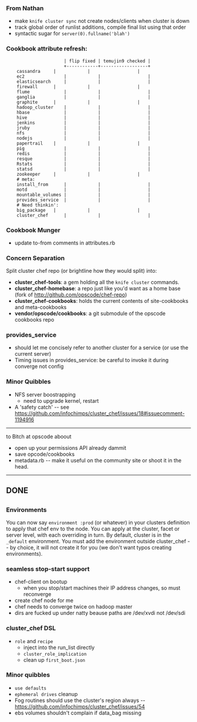 ### From Nathan
- make ```knife cluster sync``` not create nodes/clients when cluster is down
- track global order of runlist additions, compile final list using that order
- syntactic sugar for ```server(0).fullname('blah')```

### Cookbook attribute refresh:

                          | flip fixed | temujin9 checked |
                          +------------+------------------+
        cassandra	  |            |                  |
        ec2               |            |                  |
        elasticsearch	  |            |                  |
        firewall	  |            |                  |
        flume             |            |                  |
        ganglia           |            |                  |
        graphite	  |            |                  |
        hadoop_cluster	  |            |                  |
        hbase             |            |                  |
        hive              |            |                  |
        jenkins           |            |                  |
        jruby             |            |                  |
        nfs               |            |                  |
        nodejs            |            |                  |
        papertrail	  |            |                  |
        pig               |            |                  |
        redis             |            |                  |
        resque            |            |                  |
        Rstats            |            |                  |
        statsd            |            |                  |
        zookeeper	  |            |                  |
        # meta:
        install_from	  |            |                  |
        motd              |            |                  |
        mountable_volumes |            |                  |
        provides_service  |            |                  |
        # Need thinkin':
        big_package	  |            |                  |
        cluster_chef      |            |                  |


### Cookbook Munger

* update to-from comments in attributes.rb

### Concern Separation

Split cluster chef repo (or brightline how they would split) into:

* **cluster_chef-tools**:       a gem holding all the `knife cluster` commands.
* **cluster_chef-homebase**:    a repo just like you'd want as a home base (fork of http://github.com/opscode/chef-repo)
* **cluster_chef-cookbooks**:   holds the current contents of site-cookbooks and meta-cookbooks
* **vendor/opscode/cookbooks**: a git submodule of the opscode cookbooks repo

### provides_service

* should let me concisely refer to another cluster for a service (or use the current server)
* Timing issues in provides_service: be careful to invoke it during converge not config

### Minor Quibbles

* NFS server boostrapping
  - need to upgrade kernel, restart
* A 'safety catch' -- see https://github.com/infochimps/cluster_chef/issues/18#issuecomment-1194916

__________________________________________________________________________

to Bitch at opscode aboout

* open up your permissions API already dammit
* save opcode/cookbooks 
* metadata.rb -- make it useful on the community site or shoot it in the head.

__________________________________________________________________________

## 
## DONE
## 

### Environments

You can now say `environment :prod` (or whatever) in your clusters definition to apply that chef env to the node. You can apply at the cluster, facet or server level, with each overriding in turn.  By default, cluster is in the `_default` environment. You must add the environment outside cluster_chef -- by choice, it will not create it for you (we don't want typos creating environments).

### seamless stop-start support

* chef-client on bootup
  - when you stop/start machines their IP address changes, so must reconverge
* create chef node for me
* chef needs to converge twice on hadoop master
* dirs are fucked up under natty beause paths are /dev/xvdi not /dev/sdi

### cluster_chef DSL

* `role` and `recipe`
  - inject into the run_list directly
  - `cluster_role_implication`
  - clean up `first_boot.json`

### Minor quibbles

* `use defaults`
* `ephemeral drives` cleanup
* Fog routines should use the cluster's region always -- https://github.com/infochimps/cluster_chef/issues/54
* ebs volumes shouldn't complain if data_bag missing
